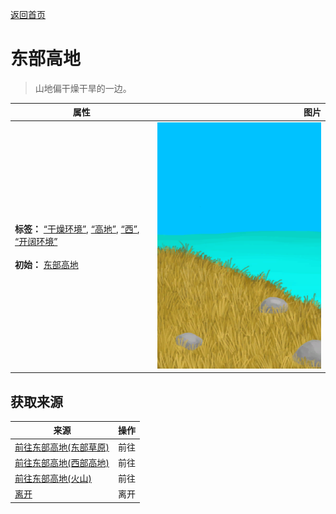 [返回首页](index.md)  
# 东部高地  
> 山地偏干燥干旱的一边。  
  
  属性  |   图片   
 ----  |  ----:   
 **标签：**	[“干燥环境”](tag_EnvDry.md), [“高地”](tag_Highland.md), [“西”](tag_West.md), [“开阔环境”](tag_EnvOpen.md)<br><br>**初始：**	[东部高地](HighlandsEastern.md)  |  ![](Sprite/HighlandsEastern.png)   
  
## 获取来源  
来源  |  操作  
----  |  ----  
[前往东部高地(东部草原)](Path_GrasslandsEToHighlandsE.md)  |  前往  
[前往东部高地(西部高地)](Path_HighlandsWToHighlandsE.md)  |  前往  
[前往东部高地(火山)](Path_VolcanoToHighlandsE.md)  |  前往  
[离开](TunnelExit.md)  |  离开  
